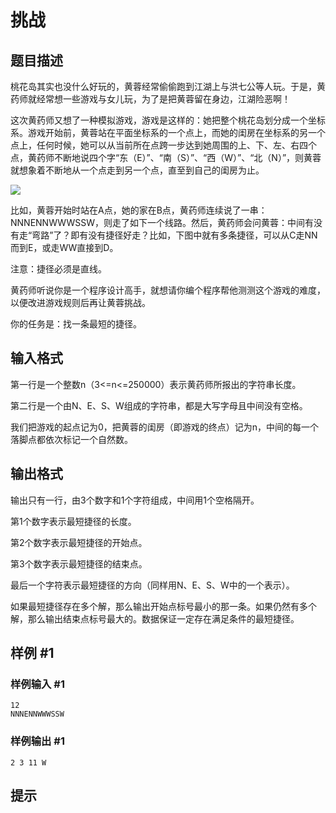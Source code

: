# 挑战

## 题目描述

桃花岛其实也没什么好玩的，黄蓉经常偷偷跑到江湖上与洪七公等人玩。于是，黄药师就经常想一些游戏与女儿玩，为了是把黄蓉留在身边，江湖险恶啊！

这次黄药师又想了一种模拟游戏，游戏是这样的：她把整个桃花岛划分成一个坐标系。游戏开始前，黄蓉站在平面坐标系的一个点上，而她的闺房在坐标系的另一个点上，任何时候，她可以从当前所在点跨一步达到她周围的上、下、左、右四个点，黄药师不断地说四个字“东（E）”、“南（S）”、“西（W）”、“北（N）”，则黄蓉就想象着不断地从一个点走到另一个点，直至到自己的闺房为止。

![](https://cdn.luogu.com.cn/upload/pic/472.png)

比如，黄蓉开始时站在A点，她的家在B点，黄药师连续说了一串：NNNENNWWWSSW，则走了如下一个线路。然后，黄药师会问黄蓉：中间有没有走“弯路”了？即有没有捷径好走？比如，下图中就有多条捷径，可以从C走NN而到E，或走WW直接到D。

注意：捷径必须是直线。

黄药师听说你是一个程序设计高手，就想请你编个程序帮他测测这个游戏的难度，以便改进游戏规则后再让黄蓉挑战。

你的任务是：找一条最短的捷径。


## 输入格式

第一行是一个整数n（3<=n<=250000）表示黄药师所报出的字符串长度。

第二行是一个由N、E、S、W组成的字符串，都是大写字母且中间没有空格。

我们把游戏的起点记为0，把黄蓉的闺房（即游戏的终点）记为n，中间的每一个落脚点都依次标记一个自然数。


## 输出格式

输出只有一行，由3个数字和1个字符组成，中间用1个空格隔开。

第1个数字表示最短捷径的长度。

第2个数字表示最短捷径的开始点。

第3个数字表示最短捷径的结束点。

最后一个字符表示最短捷径的方向（同样用N、E、S、W中的一个表示）。

如果最短捷径存在多个解，那么输出开始点标号最小的那一条。如果仍然有多个解，那么输出结束点标号最大的。数据保证一定存在满足条件的最短捷径。


## 样例 #1

### 样例输入 #1
```
12
NNNENNWWWSSW
```

### 样例输出 #1

```
2 3 11 W
```

## 提示


